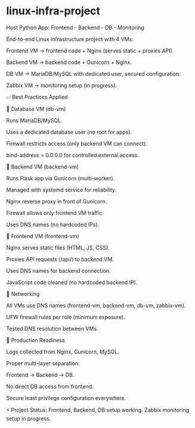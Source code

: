 # linux-infra-project

Host Python App: Frontend - Backend - DB - Monitoring

End-to-end Linux infrastructure project with 4 VMs:

Frontend VM → frontend code + Nginx (serves static + proxies API).

Backend VM → backend code + Gunicorn + Nginx.

DB VM → MariaDB/MySQL with dedicated user, secured configuration.

Zabbix VM → monitoring setup (in progress).

✅ Best Practices Applied

🔹 Database VM (db-vm)

Runs MariaDB/MySQL.

Uses a dedicated database user (no root for apps).

Firewall restricts access (only backend VM can connect).

bind-address = 0.0.0.0 for controlled external access.

🔹 Backend VM (backend-vm)

Runs Flask app via Gunicorn (multi-worker).

Managed with systemd service for reliability.

Nginx reverse proxy in front of Gunicorn.

Firewall allows only frontend VM traffic.

Uses DNS names (no hardcoded IPs).

🔹 Frontend VM (frontend-vm)

Nginx serves static files (HTML, JS, CSS).

Proxies API requests (/api/) to backend VM.

Uses DNS names for backend connection.

JavaScript code cleaned (no hardcoded backend IP).

🔹 Networking

All VMs use DNS names (frontend-vm, backend-vm, db-vm, zabbix-vm).

UFW firewall rules per role (minimum exposure).

Tested DNS resolution between VMs.

🔹 Production Readiness

Logs collected from Nginx, Gunicorn, MySQL.

Proper multi-layer separation:

Frontend → Backend → DB.

No direct DB access from frontend.

Secure least privilege configuration everywhere.

⚡ Project Status: Frontend, Backend, DB setup working. Zabbix monitoring setup in progress.
